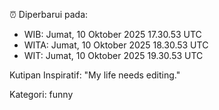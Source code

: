 ⏰ Diperbarui pada:
- WIB: Jumat, 10 Oktober 2025 17.30.53 UTC
- WITA: Jumat, 10 Oktober 2025 18.30.53 UTC
- WIT: Jumat, 10 Oktober 2025 19.30.53 UTC

Kutipan Inspiratif:
"My life needs editing."


Kategori: funny

